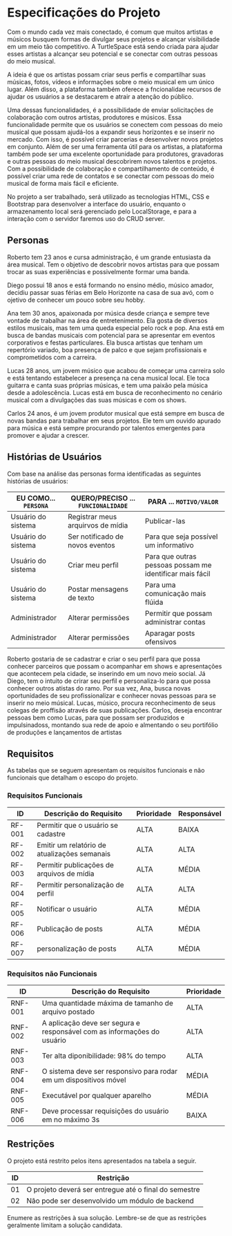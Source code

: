 
# Especificações do Projeto

Com o mundo cada vez mais conectado, é comum que muitos artistas e músicos busquem formas de divulgar seus projetos e alcançar visibilidade em um meio tão competitivo. A TurtleSpace está sendo criada para ajudar esses artistas   a alcançar seu potencial e se conectar com outras pessoas do meio musical.  

A ideia é que os artistas possam criar seus perfis e compartilhar suas músicas, fotos, vídeos e informações sobre o meio musical em um único lugar. Além disso, a plataforma também oferece a fncionalidae recursos de ajudar os usuários a se destacarem e atrair a atenção do público.

Uma dessas funcionalidades, é a possibilidade de enviar solicitações de colaboração com outros artistas, produtores e músicos. Essa funcionalidade permite que os usuários se conectem com pessoas do meio musical que possam ajudá-los a expandir seus horizontes e se inserir no mercado. Com isso, é possível criar parcerias e desenvolver novos projetos em conjunto. Além de ser uma ferramenta útil para os artistas, a plataforma também pode ser uma excelente oportunidade para produtores, gravadoras e outras pessoas do meio musical descobrirem novos talentos e projetos. Com a possibilidade de colaboração e compartilhamento de conteúdo, é possível criar uma rede de contatos e se conectar com pessoas do meio musical de forma mais fácil e eficiente.

No projeto a ser trabalhado, será utilizado as tecnologias HTML, CSS e Bootstrap para desenvolver a interface do usuário, enquanto o armazenamento local será gerenciado pelo LocalStorage, e para a interação com o servidor faremos uso do CRUD server.

## Personas

 Roberto tem 23 anos e cursa administração, é um grande entusiasta da área musical. Tem o objetivo de descobrir novos artistas para que possam trocar as suas experiências e possivelmente formar uma banda.
 
 Diego possui 18 anos e está formando no ensino médio, músico amador, decidiu passar suas férias em Belo Horizonte na casa de sua avó, com o ojetivo de conhecer um pouco sobre seu hobby. 
 
 Ana tem 30 anos, apaixonada por música desde criança e sempre teve vontade de trabalhar na área de entretenimento. Ela gosta de diversos estilos musicais, mas tem uma queda especial pelo rock e pop. Ana está em busca de bandas musicais com potencial para se apresentar em eventos corporativos e festas particulares. Ela busca artistas que tenham um repertório variado, boa presença de palco e que sejam profissionais e comprometidos com a carreira.
 
 Lucas 28 anos, um jovem músico que acabou de começar uma carreira solo e está tentando estabelecer a presença na cena musical local. Ele toca guitarra e canta suas próprias músicas, e tem uma paixão pela música desde a adolescência. Lucas está em busca de reconhecimento no cenário musical com a divulgações das suas músicas e com os shows.
 
 Carlos 24 anos, é um jovem produtor musical que está sempre em busca de novas bandas para trabalhar em seus projetos. Ele tem um ouvido apurado para música e está sempre procurando por talentos emergentes para promover e ajudar a crescer.



## Histórias de Usuários

Com base na análise das personas forma identificadas as seguintes histórias de usuários:

|EU COMO... `PERSONA`| QUERO/PRECISO ... `FUNCIONALIDADE` |PARA ... `MOTIVO/VALOR`                 |
|--------------------|------------------------------------|----------------------------------------|
|Usuário do sistema  | Registrar meus arquirvos de mídia           | Publicar-las               |
|Usuário do sistema  | Ser notificado de novos eventos           | Para que seja possível um informativo    |
|Usuário do sistema  | Criar meu perfil           | Para que outras pessoas possam me identificar mais fácil              |
|Usuário do sistema  | Postar mensagens de texto           | Para uma comunicação mais flúida               |
|Administrador       | Alterar permissões                 | Permitir que possam administrar contas |
|Administrador       | Alterar permissões                 | Aparagar posts ofensivos  |

Roberto gostaria de se cadastrar e criar o seu perfil para que possa conhecer parceiros que possam o acompanhar em shows e apresentações que acontecem pela cidade, se inserindo em um novo meio social. Já Diego, tem o intuito de crirar seu perfil e personaliza-lo para que possa conhecer outros atistas do ramo. Por sua vez, Ana, busca novas oportunidades de seu profissionalizar e conhecer novas pessoas para se inserir no meio músical. Lucas, músico, procura reconhecimento de seus colegas de proffisão através de suas publicações. Carlos, deseja encontrar pessoas bem como Lucas, para que possam ser produzidos e impulsinadoss, montando sua rede de apoio e almentando o seu portifólio de produções e lançamentos de artistas




## Requisitos

As tabelas que se seguem apresentam os requisitos funcionais e não funcionais que detalham o escopo do projeto.

### Requisitos Funcionais

|ID    | Descrição do Requisito  | Prioridade | Responsável |
|------|-----------------------------------------|----| ----|
|RF-001| Permitir que o usuário se cadastre  | ALTA | BAIXA |
|RF-002| Emitir um relatório de atualizações semanais   | ALTA | ALTA |
|RF-003| Permitir publicações de arquivos de mídia   | ALTA | MÉDIA |
|RF-004| Permitir personalização de perfil   | ALTA |  ALTA |
|RF-005| Notificar o usuário  | ALTA | MÉDIA|
|RF-006| Publicação de posts  | ALTA | MÉDIA|
|RF-007| personalização de posts  | ALTA | MÉDIA|


### Requisitos não Funcionais

|ID     | Descrição do Requisito  |Prioridade |
|-------|-------------------------|----|
|RNF-001| Uma quantidade máxima de tamanho de arquivo postado |  ALTA | 
|RNF-002| A aplicação deve ser segura e responsável com as informações do usuário  |  ALTA |
|RNF-003| Ter alta diponibilidade: 98% do tempo |  ALTA |
|RNF-004| O sistema deve ser responsivo para rodar em um dispositivos móvel | MÉDIA | 
|RNF-005| Executável por qualquer aparelho |  MÉDIA |
|RNF-006| Deve processar requisições do usuário em no máximo 3s |  BAIXA | 


## Restrições

O projeto está restrito pelos itens apresentados na tabela a seguir.

|ID| Restrição                                             |
|--|-------------------------------------------------------|
|01| O projeto deverá ser entregue até o final do semestre |
|02| Não pode ser desenvolvido um módulo de backend        |


Enumere as restrições à sua solução. Lembre-se de que as restrições geralmente limitam a solução candidata.

